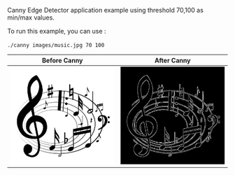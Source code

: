 Canny Edge Detector application example using threshold 70,100 as min/max values.

To run this example, you can use :

`./canny images/music.jpg 70 100`

| Before Canny |  After Canny |
:---------:|:-----:|
![](https://github.com/Dantekk/Image-Processing-algorithms-with-OpenCV/blob/main/Canny%20Edge%20Detector/images/music.jpg) | ![](https://github.com/Dantekk/Image-Processing-algorithms-with-OpenCV/blob/main/Canny%20Edge%20Detector/images/music_canny_70_100.png)
